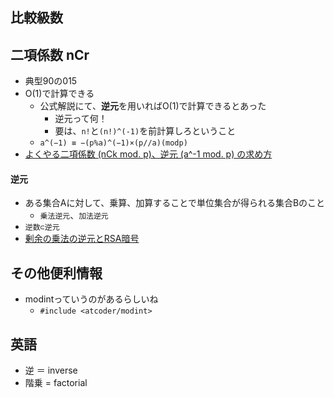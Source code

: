 ## 比較級数
## 二項係数 nCr
- 典型90の015
- O(1)で計算できる
  - 公式解説にて、**逆元**を用いればO(1)で計算できるとあった
    - 逆元って何！
    - 要は、`n!`と`(n!)^(-1)`を前計算しろということ
  - `a^(−1) ≡ −(p%a)^(−1)×(p//a)(modp)`
- [よくやる二項係数 (nCk mod. p)、逆元 (a^-1 mod. p) の求め方](https://drken1215.hatenablog.com/entry/2018/06/08/210000)
#### 逆元
- ある集合Aに対して、乗算、加算することで単位集合が得られる集合Bのこと
  - `乗法逆元`、`加法逆元`
- `逆数⊂逆元`
- [剰余の乗法の逆元とRSA暗号](https://tex2e.github.io/blog/crypto/invmod)
## その他便利情報
- modintっていうのがあるらしいね
  - `#include <atcoder/modint>`
## 英語
- 逆 ＝ inverse
- 階乗 = factorial